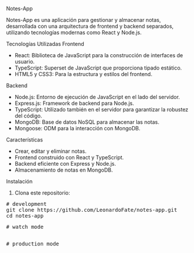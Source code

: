 

Notes-App

Notes-App es una aplicación para gestionar y almacenar notas, desarrollada con una arquitectura de frontend 
y backend separados, utilizando tecnologías modernas como React y Node.js.

Tecnologías Utilizadas
Frontend
 
 * React: Biblioteca de JavaScript para la construcción de interfaces de usuario.
 * TypeScript: Superset de JavaScript que proporciona tipado estático.
 * HTML5 y CSS3: Para la estructura y estilos del frontend.

Backend
 
 * Node.js: Entorno de ejecución de JavaScript en el lado del servidor.
 * Express.js: Framework de backend para Node.js.
 * TypeScript: Utilizado también en el servidor para garantizar la robustez del código.
 * MongoDB: Base de datos NoSQL para almacenar las notas.
 * Mongoose: ODM para la interacción con MongoDB.

Características
 * Crear, editar y eliminar notas.
 * Frontend construido con React y TypeScript.
 * Backend eficiente con Express y Node.js.
 * Almacenamiento de notas en MongoDB.


Instalación
1. Clona este repositorio:

<pre><span><span>#</span> development</span>
git clone https://github.com/LeonardoFate/notes-app.git
cd notes-app
<p dir="auto"><span><span>#</span> watch mode</span>

<p dir="auto"><span><span>#</span> production mode</span>
